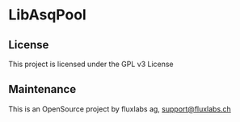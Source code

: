 # LibAsqPool

## License

This project is licensed under the GPL v3 License

## Maintenance
This is an OpenSource project by fluxlabs ag, support@fluxlabs.ch


